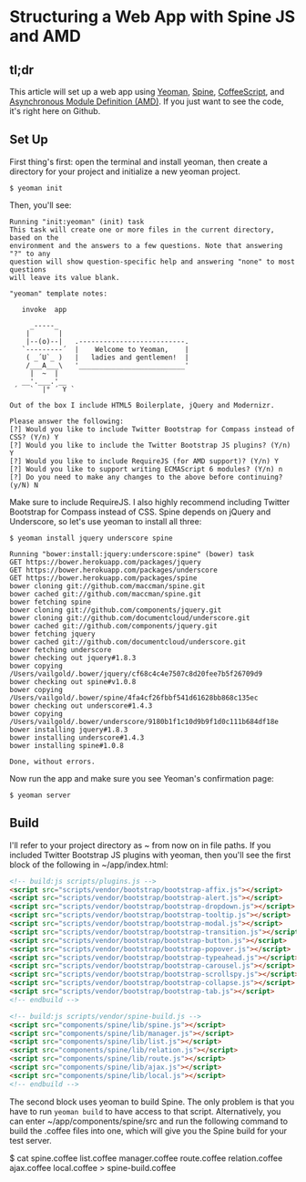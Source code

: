 # Structuring a Web App with Spine JS and AMD

## tl;dr

This article will set up a web app using [Yeoman](http://yeoman.io), [Spine](http://spinejs.com), [CoffeeScript](http://coffeescript.org), and [Asynchronous Module Definition (AMD)](https://github.com/amdjs/amdjs-api/wiki/AMD). If you just want to see the code, it's right here on Github.

## Set Up

First thing's first: open the terminal and install yeoman, then create a directory for your project and initialize a new yeoman project.

```shell
$ yeoman init
```
Then, you'll see:

```shell
Running "init:yeoman" (init) task
This task will create one or more files in the current directory, based on the
environment and the answers to a few questions. Note that answering "?" to any
question will show question-specific help and answering "none" to most questions
will leave its value blank.

"yeoman" template notes:

   invoke  app

     _-----_
    |       |
    |--(o)--|   .--------------------------.
   `---------´  |    Welcome to Yeoman,    |
    ( _´U`_ )   |   ladies and gentlemen!  |
    /___A___\   '__________________________'
     |  ~  |
   __'.___.'__
 ´   `  |° ´ Y `

Out of the box I include HTML5 Boilerplate, jQuery and Modernizr.

Please answer the following:
[?] Would you like to include Twitter Bootstrap for Compass instead of CSS? (Y/n) Y
[?] Would you like to include the Twitter Bootstrap JS plugins? (Y/n) Y
[?] Would you like to include RequireJS (for AMD support)? (Y/n) Y
[?] Would you like to support writing ECMAScript 6 modules? (Y/n) n
[?] Do you need to make any changes to the above before continuing? (y/N) N
```

Make sure to include RequireJS. I also highly recommend including Twitter Bootstrap for Compass instead of CSS. Spine depends on jQuery and Underscore, so let's use yeoman to install all three:

```shell
$ yeoman install jquery underscore spine
```

```shell
Running "bower:install:jquery:underscore:spine" (bower) task
GET https://bower.herokuapp.com/packages/jquery
GET https://bower.herokuapp.com/packages/underscore
GET https://bower.herokuapp.com/packages/spine
bower cloning git://github.com/maccman/spine.git
bower cached git://github.com/maccman/spine.git
bower fetching spine
bower cloning git://github.com/components/jquery.git
bower cloning git://github.com/documentcloud/underscore.git
bower cached git://github.com/components/jquery.git
bower fetching jquery
bower cached git://github.com/documentcloud/underscore.git
bower fetching underscore
bower checking out jquery#1.8.3
bower copying /Users/vailgold/.bower/jquery/cf68c4c4e7507c8d20fee7b5f26709d9
bower checking out spine#v1.0.8
bower copying /Users/vailgold/.bower/spine/4fa4cf26fbbf541d61628bb868c135ec
bower checking out underscore#1.4.3
bower copying /Users/vailgold/.bower/underscore/9180b1f1c10d9b9f1d0c111b684df18e
bower installing jquery#1.8.3
bower installing underscore#1.4.3
bower installing spine#1.0.8

Done, without errors.
```

Now run the app and make sure you see Yeoman's confirmation page:

```shell
$ yeoman server
```

## Build

I'll refer to your project directory as ~ from now on in file paths. If you included Twitter Bootstrap JS plugins with yeoman, then you'll see the first block of the following in ~/app/index.html:

```html
<!-- build:js scripts/plugins.js -->
<script src="scripts/vendor/bootstrap/bootstrap-affix.js"></script>
<script src="scripts/vendor/bootstrap/bootstrap-alert.js"></script>
<script src="scripts/vendor/bootstrap/bootstrap-dropdown.js"></script>
<script src="scripts/vendor/bootstrap/bootstrap-tooltip.js"></script>
<script src="scripts/vendor/bootstrap/bootstrap-modal.js"></script>
<script src="scripts/vendor/bootstrap/bootstrap-transition.js"></script>
<script src="scripts/vendor/bootstrap/bootstrap-button.js"></script>
<script src="scripts/vendor/bootstrap/bootstrap-popover.js"></script>
<script src="scripts/vendor/bootstrap/bootstrap-typeahead.js"></script>
<script src="scripts/vendor/bootstrap/bootstrap-carousel.js"></script>
<script src="scripts/vendor/bootstrap/bootstrap-scrollspy.js"></script>
<script src="scripts/vendor/bootstrap/bootstrap-collapse.js"></script>
<script src="scripts/vendor/bootstrap/bootstrap-tab.js"></script>
<!-- endbuild -->

<!-- build:js scripts/vendor/spine-build.js -->
<script src="components/spine/lib/spine.js"></script>
<script src="components/spine/lib/manager.js"></script>
<script src="components/spine/lib/list.js"></script>
<script src="components/spine/lib/relation.js"></script>
<script src="components/spine/lib/route.js"></script>
<script src="components/spine/lib/ajax.js"></script>
<script src="components/spine/lib/local.js"></script>
<!-- endbuild -->
```
The second block uses yeoman to build Spine. The only problem is that you have to run `yeoman build` to have access to that script. Alternatively, you can enter ~/app/components/spine/src and run the following command to build the .coffee files into one, which will give you the Spine build for your test server.

$ cat spine.coffee list.coffee manager.coffee route.coffee relation.coffee ajax.coffee local.coffee > spine-build.coffee
 